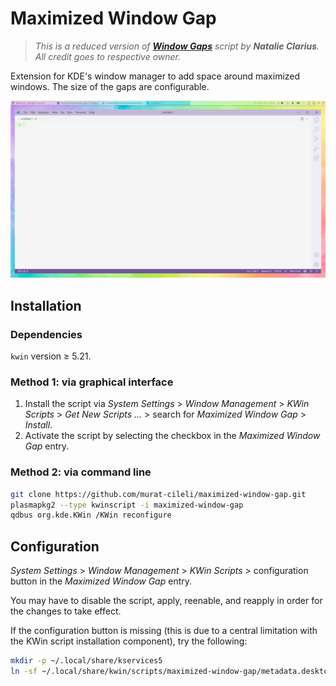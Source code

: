 # Maximized Window Gap

>*This is a reduced version of **[Window Gaps](https://github.com/nclarius/tile-gaps)** script by **Natalie Clarius**.  
All credit goes to respective owner.*

Extension for KDE's window manager to add space around maximized windows. The size of the gaps are configurable.

![screenshot](.img/screenshot.png)

## Installation

### Dependencies

`kwin` version ≥ 5.21.

### Method 1: via graphical interface

1. Install the script via *System Settings* > *Window Management* > *KWin Scripts* > *Get New Scripts …* > search for *Maximized Window Gap* > *Install*.
2. Activate the script by selecting the checkbox in the *Maximized Window Gap* entry.

### Method 2: via command line

```bash
git clone https://github.com/murat-cileli/maximized-window-gap.git
plasmapkg2 --type kwinscript -i maximized-window-gap
qdbus org.kde.KWin /KWin reconfigure
```

## Configuration

*System Settings* > *Window Management* > *KWin Scripts* > configuration button in the *Maximized Window Gap* entry.

You may have to disable the script, apply, reenable, and reapply in order for the changes to take effect.

If the configuration button is missing (this is due to a central limitation with the KWin script installation component), try the following:

````bash
mkdir -p ~/.local/share/kservices5
ln -sf ~/.local/share/kwin/scripts/maximized-window-gap/metadata.desktop ~/.local/share/kservices5/maximized-window-gap.desktop
````
